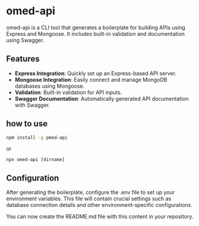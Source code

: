 # omed-api

omed-api is a CLI tool that generates a boilerplate for building APIs using Express and Mongoose. It includes built-in validation and documentation using Swagger.

## Features

- **Express Integration**: Quickly set up an Express-based API server.
- **Mongoose Integration**: Easily connect and manage MongoDB databases using Mongoose.
- **Validation**: Built-in validation for API inputs.
- **Swagger Documentation**: Automatically generated API documentation with Swagger.

## how to use 
```bash
npm install -g pmed-api
```
or 
```
npx omed-api [dirname]
```

## Configuration
After generating the boilerplate, configure the .env file to set up your environment variables.
This file will contain crucial settings such as database connection details and other environment-specific configurations.

You can now create the README.md file with this content in your repository.

